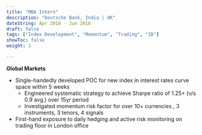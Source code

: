 ```yaml
---
title: "MBA Intern"
description: "Deutsche Bank, India | UK"
dateString: Apr 2018 - Jun 2018
draft: false
tags: ["Index Development", "Momentum", "Trading", "IB"]
showToc: false
weight: 3

--- 
```


**Global Markets** 

- Single-handedly developed POC for new index in interest rates curve space within 5 weeks
    - Engineered systematic strategy to achieve Sharpe ratio of 1.25+ (v/s 0.9 avg.) over 15yr period
    - Investigated momentum risk factor for over 10+ currencies , 3 instruments, 3 tenors, 4 signals
- First-hand exposure to daily hedging and active risk monitoring on trading floor in London office

